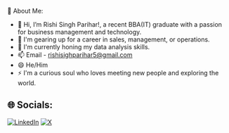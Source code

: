 💫 About Me:
- 👋 Hi, I’m Rishi Singh Parihar!, a recent BBA(IT) graduate with a passion for business management and technology.  
- 👀 I'm gearing up for a career in sales, management, or operations.
- 🌱 I'm currently honing my data analysis skills.
- 📫 Email - rishisighparihar5@gmail.com 
- 😄 He/Him
- ⚡ I'm a curious soul who loves meeting new people and exploring the world.

## 🌐 Socials:
[![LinkedIn](https://img.shields.io/badge/LinkedIn-%230077B5.svg?logo=linkedin&logoColor=white)](https://linkedin.com/in/https://www.linkedin.com/in/rishi-singh-parihar-9b00041a3/) 
[![X](https://img.shields.io/badge/X-black.svg?logo=X&logoColor=white)](https://x.com/https://twitter.com/rishisingh746) 


